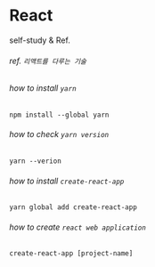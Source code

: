# React
  
self-study & Ref.  
  
###### ref. `리액트를 다루는 기술`  
  
###### how to install `yarn`
```
npm install --global yarn
```
  
###### how to check `yarn version`
```
yarn --verion
```
  
###### how to install `create-react-app`
```
yarn global add create-react-app
```
  
###### how to create `react web application`
```
create-react-app [project-name]
```
